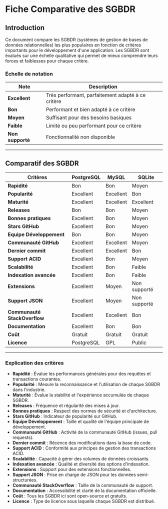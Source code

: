 # Fiche Comparative des SGBDR

## Introduction

Ce document compare les SGBDR (systèmes de gestion de bases de données relationnelles) les plus populaires en fonction de critères importants pour le développement d'une application. Les SGBDR sont évalués sur une échelle qualitative qui permet de mieux comprendre leurs forces et faiblesses pour chaque critère.

### Échelle de notation

| Note           | Description                                                      |
|----------------|------------------------------------------------------------------|
| **Excellent**  | Très performant, parfaitement adapté à ce critère                |
| **Bon**        | Performant et bien adapté à ce critère                           |
| **Moyen**      | Suffisant pour des besoins basiques                              |
| **Faible**     | Limité ou peu performant pour ce critère                         |
| **Non supporté** | Fonctionnalité non disponible                                  |

---

## Comparatif des SGBDR

| Critères                | PostgreSQL       | MySQL           | SQLite         |
|-------------------------|------------------|-----------------|----------------|
| **Rapidité**            | Bon              | Bon             | Moyen          |
| **Popularité**          | Excellent        | Excellent       | Bon            |
| **Maturité**            | Excellent        | Excellent       | Excellent      |
| **Releases**            | Bon              | Bon             | Moyen          |
| **Bonnes pratiques**    | Excellent        | Bon             | Moyen          |
| **Stars GitHub**        | Excellent        | Bon             | Moyen          |
| **Equipe Développement**| Bon              | Bon             | Moyen          |
| **Communauté GitHub**   | Excellent        | Excellent       | Moyen          |
| **Dernier commit**      | Excellent        | Excellent       | Bon            |
| **Support ACID**        | Excellent        | Bon             | Moyen          |
| **Scalabilité**         | Excellent        | Bon             | Faible         |
| **Indexation avancée**  | Excellent        | Bon             | Faible         |
| **Extensions**          | Excellent        | Moyen           | Non supporté   |
| **Support JSON**        | Excellent        | Moyen           | Non supporté   |
| **Communauté StackOverflow** | Excellent  | Excellent       | Bon            |
| **Documentation**       | Excellent        | Bon             | Bon            |
| **Coût**                | Gratuit          | Gratuit         | Gratuit        |
| **Licence**             | PostgreSQL       | GPL             | Public         |

---

### Explication des critères
- **Rapidité** : Évalue les performances générales pour des requêtes et transactions courantes.
- **Popularité** : Mesure la reconnaissance et l'utilisation de chaque SGBDR dans l'industrie.
- **Maturité** : Évalue la stabilité et l'expérience accumulée de chaque SGBDR.
- **Releases** : Fréquence et régularité des mises à jour.
- **Bonnes pratiques** : Respect des normes de sécurité et d'architecture.
- **Stars GitHub** : Indicateur de popularité sur GitHub.
- **Equipe Développement** : Taille et qualité de l'équipe principale de développement.
- **Communauté GitHub** : Activité de la communauté GitHub (issues, pull requests).
- **Dernier commit** : Récence des modifications dans la base de code.
- **Support ACID** : Conformité aux principes de gestion des transactions ACID.
- **Scalabilité** : Capacité à gérer des volumes de données croissants.
- **Indexation avancée** : Qualité et diversité des options d'indexation.
- **Extensions** : Support pour des extensions fonctionnelles.
- **Support JSON** : Prise en charge de JSON pour les données semi-structurées.
- **Communauté StackOverflow** : Taille de la communauté de support.
- **Documentation** : Accessibilité et clarté de la documentation officielle.
- **Coût** : Tous les SGBDR ici sont open-source et gratuits.
- **Licence** : Type de licence sous laquelle chaque SGBDR est distribué.